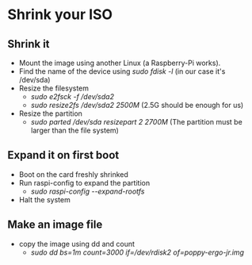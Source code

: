 # Shrink your ISO

## Shrink it
* Mount the image using another Linux (a Raspberry-Pi works).
* Find the name of the device using *sudo fdisk -l* (in our case it's /dev/sda)
* Resize the filesystem
    * *sudo e2fsck -f /dev/sda2*
    * *sudo resize2fs /dev/sda2 2500M* (2.5G should be enough for us)
* Resize the partition
    * *sudo parted /dev/sda resizepart 2 2700M* (The partition must be larger than the file system)

##  Expand it on first boot
* Boot on the card freshly shrinked
* Run raspi-config to expand the partition
    * *sudo raspi-config --expand-rootfs*
* Halt the system

## Make an image file
 * copy the image using dd and count
    * *sudo dd bs=1m count=3000 if=/dev/rdisk2 of=poppy-ergo-jr.img*
